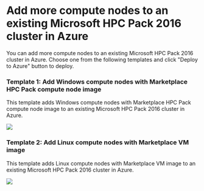 # Add more compute nodes to an existing Microsoft HPC Pack 2016 cluster in Azure

You can add more compute nodes to an existing Microsoft HPC Pack 2016 cluster in Azure. Choose one from the following templates and click "Deploy to Azure" button to deploy.

### Template 1: Add Windows compute nodes with Marketplace HPC Pack compute node image
This template adds Windows compute nodes with Marketplace HPC Pack compute node image to an existing Microsoft HPC Pack 2016 cluster in Azure.

<a href="https://portal.azure.com/#create/Microsoft.Template/uri/https%3A%2F%2Fraw.githubusercontent.com%2Fsunbinzhu%2Fhpcpack-template-2016%2Fmaster%2Faddnodes-templates%2Fadd-windows-nodes-marketplace-image.json" target="_blank">
    <img src="http://azuredeploy.net/deploybutton.png"/>
</a>

### Template 2: Add Linux compute nodes with Marketplace VM image
This template adds Linux compute nodes with Marketplace VM image to an existing Microsoft HPC Pack 2016 cluster in Azure.

<a href="https://portal.azure.com/#create/Microsoft.Template/uri/https%3A%2F%2Fraw.githubusercontent.com%2Fsunbinzhu%2Fhpcpack-template-2016%2Fmaster%2Faddnodes-templates%2Fadd-linux-nodes-marketplace-image.json" target="_blank">
    <img src="http://azuredeploy.net/deploybutton.png"/>
</a>
